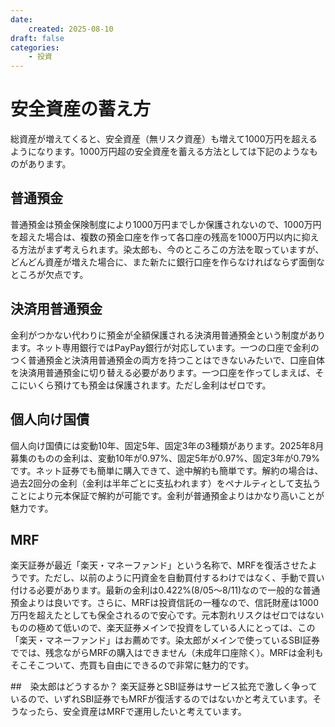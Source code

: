 ```yaml
---
date:
    created: 2025-08-10
draft: false
categories:
    - 投資
---
```


# 安全資産の蓄え方
総資産が増えてくると、安全資産（無リスク資産）も増えて1000万円を超えるようになります。1000万円超の安全資産を蓄える方法としては下記のようなものがあります。
<!-- more -->

## 普通預金
普通預金は預金保険制度により1000万円までしか保護されないので、1000万円を超えた場合は、複数の預金口座を作って各口座の残高を1000万円以内に抑える方法がまず考えられます。染太郎も、今のところこの方法を取っていますが、どんどん資産が増えた場合に、また新たに銀行口座を作らなければならず面倒なところが欠点です。

## 決済用普通預金
金利がつかない代わりに預金が全額保護される決済用普通預金という制度があります。ネット専用銀行ではPayPay銀行が対応しています。一つの口座で金利のつく普通預金と決済用普通預金の両方を持つことはできないみたいで、口座自体を決済用普通預金に切り替える必要があります。一つ口座を作ってしまえば、そこにいくら預けても預金は保護されます。ただし金利はゼロです。

## 個人向け国債
個人向け国債には変動10年、固定5年、固定3年の3種類があります。2025年8月募集のものの金利は、変動10年が0.97%、固定5年が0.97%、固定3年が0.79%です。ネット証券でも簡単に購入できて、途中解約も簡単です。解約の場合は、過去2回分の金利（金利は半年ごとに支払われます）をペナルティとして支払うことにより元本保証で解約が可能です。金利が普通預金よりはかなり高いことが魅力です。

## MRF
楽天証券が最近「楽天・マネーファンド」という名称で、MRFを復活させたようです。ただし、以前のように円資金を自動買付するわけではなく、手動で買い付ける必要があります。最新の金利は0.422%(8/05～8/11)なので一般的な普通預金よりは良いです。さらに、MRFは投資信託の一種なので、信託財産は1000万円を超えたとしても保全されるので安心です。元本割れリスクはゼロではないものの極めて低いので、楽天証券メインで投資をしている人にとっては、この「楽天・マネーファンド」はお薦めです。染太郎がメインで使っているSBI証券ででは、残念ながらMRFの購入はできません（未成年口座除く）。MRFは金利もそこそこついて、売買も自由にできるので非常に魅力的です。

##　染太郎はどうするか？
楽天証券とSBI証券はサービス拡充で激しく争っているので、いずれSBI証券でもMRFが復活するのではないかと考えています。そうなったら、安全資産はMRFで運用したいと考えています。